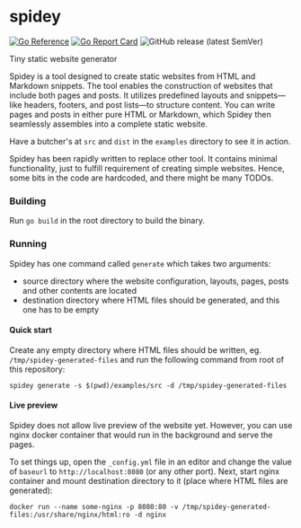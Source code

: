 # spidey
[![Go Reference](https://pkg.go.dev/badge/github.com/mikolajgs/spidey.svg)](https://pkg.go.dev/github.com/mikolajgs/spidey) [![Go Report Card](https://goreportcard.com/badge/github.com/mikolajgs/spidey)](https://goreportcard.com/report/github.com/mikolajgs/spidey) ![GitHub release (latest SemVer)](https://img.shields.io/github/v/release/mikolajgs/spidey?sort=semver)

Tiny static website generator

Spidey is a tool designed to create static websites from HTML and Markdown snippets.  The tool
enables the construction of websites that include both pages and posts.  It utilizes predefined layouts
and snippets—like headers, footers, and post lists—to structure content.  You can write pages and posts
in either pure HTML or Markdown, which Spidey then seamlessly assembles into a complete static website.

Have a butcher's at `src` and `dist` in the `examples` directory to see it in action.

Spidey has been rapidly written to replace other tool.  It contains minimal functionality, just to fulfill
requirement of creating simple websites.  Hence, some bits in the code are hardcoded, and there might be
many TODOs.

### Building
Run `go build` in the root directory to build the binary.

### Running
Spidey has one command called `generate` which takes two arguments:
* source directory where the website configuration, layouts, pages, posts and other contents are located
* destination directory where HTML files should be generated, and this one has to be empty

#### Quick start
Create any empty directory where HTML files should be written, eg. `/tmp/spidey-generated-files` and run
the following command from root of this repository:

    spidey generate -s $(pwd)/examples/src -d /tmp/spidey-generated-files

#### Live preview
Spidey does not allow live preview of the website yet.  However, you can use nginx docker container that
would run in the background and serve the pages.

To set things up, open the `_config.yml` file in an editor and change the value of `baseurl` to 
`http://localhost:8080` (or any other port).
Next, start nginx container and mount destination directory to it (place where HTML files are generated):

    docker run --name some-nginx -p 8080:80 -v /tmp/spidey-generated-files:/usr/share/nginx/html:ro -d nginx
